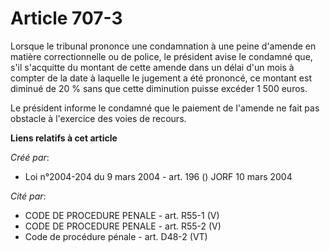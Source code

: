 # Article 707-3

Lorsque le tribunal prononce une condamnation à une peine d'amende en matière correctionnelle ou de police, le président
avise le condamné que, s'il s'acquitte du montant de cette amende dans un délai d'un mois à compter de la date à laquelle le
jugement a été prononcé, ce montant est diminué de 20 % sans que cette diminution puisse excéder 1 500 euros.

Le président informe le condamné que le paiement de l'amende ne fait pas obstacle à l'exercice des voies de recours.

**Liens relatifs à cet article**

_Créé par_:

  - Loi n°2004-204 du 9 mars 2004 - art. 196 () JORF 10 mars 2004

_Cité par_:

  - CODE DE PROCEDURE PENALE - art. R55-1 (V)
  - CODE DE PROCEDURE PENALE - art. R55-2 (V)
  - Code de procédure pénale - art. D48-2 (VT)
